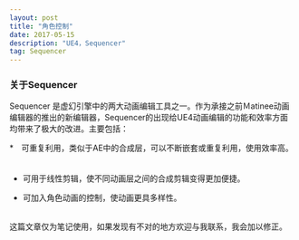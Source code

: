 ```yaml
---
layout: post
title: "角色控制"
date: 2017-05-15
description: "UE4，Sequencer"
tag: Sequencer
---       
```

### 关于Sequencer

Sequencer 是虚幻引擎中的两大动画编辑工具之一。作为承接之前Ｍatinee动画编辑器的推出的新编辑器，Sequencer的出现给UE4动画编辑的功能和效率方面均带来了极大的改进。主要包括：

*　可重复利用，类似于AE中的合成层，可以不断嵌套或重复利用，使用效率高。
　　
*  可用于线性剪辑，使不同动画层之间的合成剪辑变得更加便捷。         

*  可加入角色动画的控制，使动画更具多样性。  

<br>
这篇文章仅为笔记使用，如果发现有不对的地方欢迎与我联系，我会加以修正。
